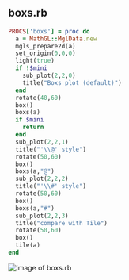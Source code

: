 
## boxs.rb

```ruby
PROCS['boxs'] = proc do
  a = MathGL::MglData.new
  mgls_prepare2d(a)
  set_origin(0,0,0)
  light(true)
  if !$mini
    sub_plot(2,2,0)
    title("Boxs plot (default)")
  end
  rotate(40,60)
  box()
  boxs(a)
  if $mini
    return
  end
  sub_plot(2,2,1)
  title("'\\@' style")
  rotate(50,60)
  box()
  boxs(a,"@")
  sub_plot(2,2,2)
  title("'\\#' style")
  rotate(50,60)
  box()
  boxs(a,"#")
  sub_plot(2,2,3)
  title("compare with Tile")
  rotate(50,60)
  box()
  tile(a)
end
```
![image of boxs.rb](https://raw.github.com/masa16/ruby-mathgl-sample/master/samples/boxs/boxs.png)

